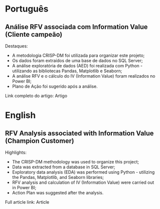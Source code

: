 # Português 

## Análise RFV associada com Information Value (Cliente campeão)

Destaques:

- A metodologia CRISP-DM foi utilizada para organizar este projeto;
- Os dados foram extraídos de uma base de dados no SQL Server;
- A análise exploratória de dados (AED) foi realizada com Python - utilizando as bibliotecas Pandas, Matplotlib e Seaborn;
- A análise RFV e o cálculo do IV (Information Value) foram realizados no Power BI;
- Plano de Ação foi sugerido após a análise.
  
Link completo do artigo: Artigo

# English

## RFV Analysis associated with Information Value (Champion Customer)

Highlights:

- The CRISP-DM methodology was used to organize this project;
- Data was extracted from a database in SQL Server;
- Exploratory data analysis (EDA) was performed using Python - utilizing the Pandas, Matplotlib, and Seaborn libraries;
- RFV analysis and calculation of IV (Information Value) were carried out in Power BI;
- Action Plan was suggested after the analysis.

Full article link: Article

